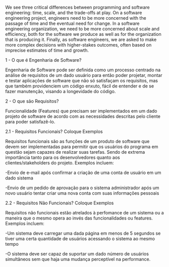 We see three critical differences between programming and software engineering: time, scale, and the trade-offs at play.   On a software engineering project, engineers need to be more concerned with the passage of time and the eventual need for change. In a software engineering organization, we need to be more concerned about scale and efficiency, both for the software we produce as well as for the organization that is producing it. Finally, as software engineers, we are asked to make more complex decisions with higher-stakes outcomes, often based on imprecise estimates of time and growth.

1 - O que é Engenharia de Software?

Engenharia de Software pode ser definida como um processo centrado na análise de requisitos de um dado usuário para então poder projetar, montar e testar aplicações de software que não só satisfaçam os requisitos, mas que também providenciem um código enxuto, fácil de entender e de se fazer manutenção, visando a longevidade do código.

2 - O que são Requisitos?

Funcionalidade (Features) que precisam ser implementados em um dado projeto de software de acordo com as necessidades descritas pelo cliente para poder satisfazê-lo.

2.1 - Requisitos Funcionais? Coloque Exemplos

Requisitos funcionais são as funções de um produto de software que devem ser implementadas para permitir que os usuários do programa em questão sejam capazes de realizar suas tarefas. Sendo de extrema importância tanto para os desenvolvedores quanto aos clientes/stakeholders do projeto. Exemplos incluem:

  -Envio de e-mail após confirmar a criação de uma conta de usuário em um dado sistema
  
  -Envio de um pedido de aprovação para o sistema administrador após um novo usuário tentar criar uma nova conta com suas informações pessoais

2.2 - Requisitos Não Funcionais? Coloque Exemplos

Requisitos não funcionais estão atrelados à perfomance de um sistema ou a maneira que o mesmo opera ao invés das funcionalidades ou features. Exemplos incluem: 
  
  -Um sistema deve carregar uma dada página em menos de 5 segundos se tiver uma certa quantidade de usuários acessando o sistema ao mesmo tempo
  
  -O sistema deve ser capaz de suportar um dado número de usuários simultâneos sem que haja uma mudança perceptível na performance.
